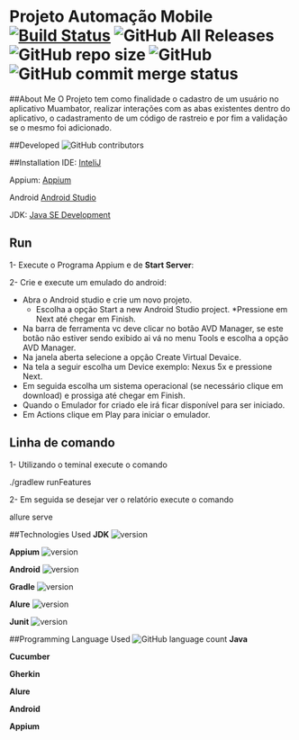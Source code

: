 # Projeto Automação Mobile [![Build Status](https://travis-ci.com/tomgunners/MobileAutomation.svg?branch=master)](https://travis-ci.com/tomgunners/MobileAutomation) ![GitHub All Releases](https://img.shields.io/github/downloads/tomgunners/MobileAutomation/total) ![GitHub repo size](https://img.shields.io/github/repo-size/tomgunners/MobileAutomation) ![GitHub](https://img.shields.io/github/license/tomgunners/MobileAutomation) ![GitHub commit merge status](https://img.shields.io/github/commit-status/tomgunners/MobileAutomation/master/b8f2a994f7e4eefd86cd5d48d8fc6e8d62aefb1a)
 
 ##About Me
 O Projeto tem como finalidade o cadastro de um usuário no aplicativo Muambator, 
 realizar interações com as abas existentes dentro do aplicativo, o cadastramento de um código de 
 rastreio e por fim a validação se o mesmo foi adicionado.
 
 ##Developed
  ![GitHub contributors](https://img.shields.io/github/contributors/tomgunners/MobileAutomation?color=green&label=Wellington%20de%20Oliveira%20Francisco)
  
 
 ##Installation
 IDE: [InteliJ](https://www.jetbrains.com/pt-br/idea/download/download-thanks.html?platform=windows&code=IIC)
 
 Appium: [Appium](https://github.com/appium/appium-desktop/releases/download/v1.15.1/Appium-windows-1.15.1.exe)
 
 Android [Android Studio](https://developer.android.com/studio?hl=pt-br#downloads)
 
 JDK: [Java SE Development](https://www.oracle.com/java/technologies/javase-jdk8-downloads.html)
 
 
 ## Run
 
 1- Execute o Programa Appium e de **Start Server**:
 
 2- Crie e execute um emulado do android:
  * Abra o Android studio e crie um novo projeto.
      * Escolha a opção Start a new Android Studio project. 
      *Pressione em Next até chegar em Finish. 
  * Na barra de ferramenta vc deve clicar no botão AVD Manager, se este botão não estiver sendo exibido ai vá no menu Tools e escolha a opção AVD Manager.
  * Na janela aberta selecione a opção Create Virtual Devaice. 
  * Na tela a seguir escolha um Device exemplo: Nexus 5x e pressione Next. 
  * Em seguida escolha um sistema operacional (se necessário clique em download) e prossiga até chegar em Finish.
  * Quando o Emulador for criado ele irá ficar disponível para ser iniciado.
  * Em Actions clique em Play para iniciar o emulador.
  
  ## Linha de comando
  
  1- Utilizando o teminal execute o comando 
  
  ./gradlew runFeatures 
  
  2- Em seguida se desejar ver o relatório execute o comando
  
  allure serve

  
 ##Technologies Used
 **JDK** ![version](https://img.shields.io/badge/version-1.8-green)
 
 **Appium** ![version](https://img.shields.io/badge/version-7.3.0-green)
 
 **Android** ![version](https://img.shields.io/badge/version-9.0-green)
 
 **Gradle** ![version](https://img.shields.io/badge/version-6.4.1-green)
 
 **Alure** ![version](https://img.shields.io/badge/version-2.8.1-green)
 
 **Junit** ![version](https://img.shields.io/badge/version-4.12-green)
 
 ##Programming Language Used ![GitHub language count](https://img.shields.io/github/languages/count/tomgunners/MobileAutomation)
**Java**
 
**Cucumber**
 
**Gherkin**
 
**Alure**
  
**Android**
   
**Appium**
 
 
